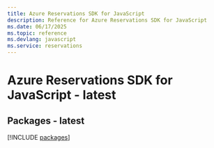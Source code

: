 ```yaml
---
title: Azure Reservations SDK for JavaScript
description: Reference for Azure Reservations SDK for JavaScript
ms.date: 06/17/2025
ms.topic: reference
ms.devlang: javascript
ms.service: reservations
---
```

# Azure Reservations SDK for JavaScript - latest
## Packages - latest
[!INCLUDE [packages](reservations-index.md)]
